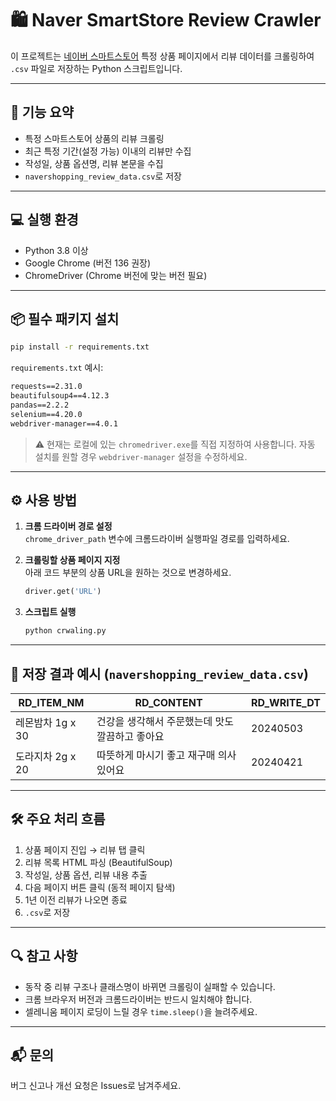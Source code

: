 
# 🛍️ Naver SmartStore Review Crawler

이 프로젝트는 [네이버 스마트스토어](https://smartstore.naver.com) 특정 상품 페이지에서 리뷰 데이터를 크롤링하여 `.csv` 파일로 저장하는 Python 스크립트입니다.

---

## 📌 기능 요약

- 특정 스마트스토어 상품의 리뷰 크롤링
- 최근 특정 기간(설정 가능) 이내의 리뷰만 수집
- 작성일, 상품 옵션명, 리뷰 본문을 수집
- `navershopping_review_data.csv`로 저장

---

## 💻 실행 환경

- Python 3.8 이상
- Google Chrome (버전 136 권장)
- ChromeDriver (Chrome 버전에 맞는 버전 필요)

---

## 📦 필수 패키지 설치

```bash
pip install -r requirements.txt
```

`requirements.txt` 예시:

```txt
requests==2.31.0
beautifulsoup4==4.12.3
pandas==2.2.2
selenium==4.20.0
webdriver-manager==4.0.1
```

> ⚠️ 현재는 로컬에 있는 `chromedriver.exe`를 직접 지정하여 사용합니다. 자동 설치를 원할 경우 `webdriver-manager` 설정을 수정하세요.

---

## ⚙️ 사용 방법

1. **크롬 드라이버 경로 설정**  
   `chrome_driver_path` 변수에 크롬드라이버 실행파일 경로를 입력하세요.

2. **크롤링할 상품 페이지 지정**  
   아래 코드 부분의 상품 URL을 원하는 것으로 변경하세요.

   ```python
   driver.get('URL')
   ```

3. **스크립트 실행**

   ```bash
   python crwaling.py
   ```

---

## 📄 저장 결과 예시 (`navershopping_review_data.csv`)

| RD_ITEM_NM       | RD_CONTENT                                      | RD_WRITE_DT |
|------------------|-------------------------------------------------|-------------|
| 레몬밤차 1g x 30 | 건강을 생각해서 주문했는데 맛도 깔끔하고 좋아요 | 20240503    |
| 도라지차 2g x 20 | 따뜻하게 마시기 좋고 재구매 의사 있어요         | 20240421    |

---

## 🛠️ 주요 처리 흐름

1. 상품 페이지 진입 → 리뷰 탭 클릭
2. 리뷰 목록 HTML 파싱 (BeautifulSoup)
3. 작성일, 상품 옵션, 리뷰 내용 추출
4. 다음 페이지 버튼 클릭 (동적 페이지 탐색)
5. 1년 이전 리뷰가 나오면 종료
6. `.csv`로 저장

---

## 🔍 참고 사항

- 동작 중 리뷰 구조나 클래스명이 바뀌면 크롤링이 실패할 수 있습니다.
- 크롬 브라우저 버전과 크롬드라이버는 반드시 일치해야 합니다.
- 셀레니움 페이지 로딩이 느릴 경우 `time.sleep()`을 늘려주세요.

---

## 📬 문의

버그 신고나 개선 요청은 Issues로 남겨주세요.

